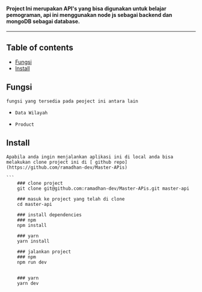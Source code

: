 #### Project Ini merupakan API's yang bisa digunakan untuk belajar pemograman, api ini menggunakan node js sebagai backend dan mongoDB sebagai database.
---

## Table of contents

* [Fungsi](#Fungsi)
* [Install](#Install)

## Fungsi 
    fungsi yang tersedia pada peoject ini antara lain
-     Data Wilayah
-     Product


## Install
    Apabila anda ingin menjalankan aplikasi ini di local anda bisa melakukan clone project ini di [ github repo](https://github.com/ramadhan-dev/Master-APis)
    
    ```
        ### clone project
        git clone git@github.com:ramadhan-dev/Master-APis.git master-api
        
        ### masuk ke project yang telah di clone
        cd master-api
        
        ### install dependencies
        ### npm
        npm install
        
        ### yarn
        yarn install
        
        ### jalankan project
        ### npm
        npm run dev
        
        
        ### yarn
        yarn dev
```
